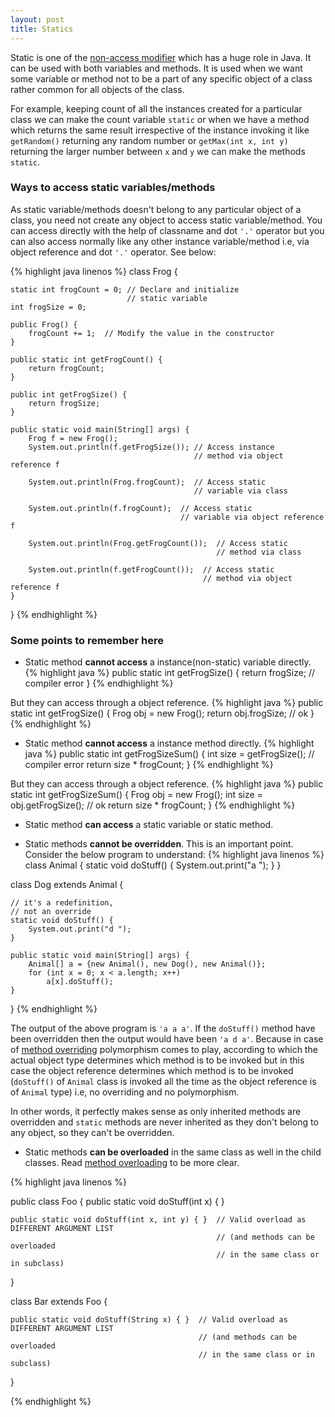 ```yaml
---
layout: post
title: Statics
---
```


Static is one of the [non-access modifier](/2015/05/22/access-control.html) which has a huge role in Java. It can be used
with both variables and methods. It is used when we want some variable or method not to be a part of any specific object
of a class rather common for all objects of the class. 

For example, keeping count of all the instances created for a particular class we can make the count variable `static` or 
when we have a method which returns the same result irrespective of the instance invoking it like `getRandom()` returning
any random number or `getMax(int x, int y)` returning the larger number between `x` and `y` we can make the methods `static`.

### Ways to access static variables/methods

As static variable/methods doesn't belong to any particular object of a class, you need not create any object to access 
static variable/method. You can access directly with the help of classname and dot `'.'` operator but you can also access
normally like any other instance variable/method i.e, via object reference and dot `'.'` operator. See below:

{% highlight java linenos %}
class Frog {

    static int frogCount = 0; // Declare and initialize
                              // static variable
    int frogSize = 0;

    public Frog() {
        frogCount += 1;  // Modify the value in the constructor
    }

    public static int getFrogCount() {
        return frogCount;
    }
    
    public int getFrogSize() {
        return frogSize;
    }

    public static void main(String[] args) {
        Frog f = new Frog();
        System.out.println(f.getFrogSize()); // Access instance
                                             // method via object reference f
        
        System.out.println(Frog.frogCount);  // Access static
                                             // variable via class 
        
        System.out.println(f.frogCount);  // Access static
                                          // variable via object reference f
                                          
        System.out.println(Frog.getFrogCount());  // Access static
                                                  // method via class 
                
        System.out.println(f.getFrogCount());  // Access static
                                               // method via object reference f
    }
}
{% endhighlight %}

### Some points to remember here

* Static method __cannot access__ a instance(non-static) variable directly.
{% highlight java %}
public static int getFrogSize() {
    return frogSize; // compiler error
}
{% endhighlight %}

But they can access through a object reference.
{% highlight java %}
public static int getFrogSize() {
    Frog obj = new Frog();
    return obj.frogSize; // ok
}
{% endhighlight %}

* Static method __cannot access__ a instance method directly.
{% highlight java %}
public static int getFrogSizeSum() {
    int size = getFrogSize(); // compiler error
    return size * frogCount;
}
{% endhighlight %}

But they can access through a object reference.
{% highlight java %}
public static int getFrogSizeSum() {
    Frog obj = new Frog();
    int size = obj.getFrogSize(); // ok
    return size * frogCount;
}
{% endhighlight %}

* Static method __can access__ a static variable or static method.

* Static methods __cannot be overridden__. This is an important point. Consider the below program to understand:
{% highlight java linenos %}
class Animal {
    static void doStuff() {
        System.out.print("a ");
    }
}

class Dog extends Animal {
    
    // it's a redefinition,
    // not an override
    static void doStuff() {
        System.out.print("d ");
    }
    
    public static void main(String[] args) {
        Animal[] a = {new Animal(), new Dog(), new Animal()};
        for (int x = 0; x < a.length; x++)
            a[x].doStuff();
    }
}
{% endhighlight %}

The output of the above program is `'a a a'`. If the `doStuff()` method have been overridden then the output would have been
`'a d a'`. Because in case of [method overriding](/2015/05/29/overriding.html) polymorphism comes to play, according to which
the actual object type determines which method is to be invoked but in this case the object reference determines which method
is to be invoked (`doStuff()` of `Animal` class is invoked all the time as the object reference is of `Animal` type) i.e, no
overriding and no polymorphism.

In other words, it perfectly makes sense as only inherited methods are overridden and `static` methods are never inherited as
they don't belong to any object, so they can't be overridden.

* Static methods __can be overloaded__ in the same class as well in the child classes. Read 
[method overloading](/2015/06/02/overloading.html) to be more clear. 

{% highlight java linenos %}

public class Foo {
    public static void doStuff(int x) { }

    public static void doStuff(int x, int y) { }  // Valid overload as DIFFERENT ARGUMENT LIST
                                                  // (and methods can be overloaded
                                                  // in the same class or in subclass)
}

class Bar extends Foo {

    public static void doStuff(String x) { }  // Valid overload as DIFFERENT ARGUMENT LIST
                                              // (and methods can be overloaded
                                              // in the same class or in subclass)
}

{% endhighlight %}


